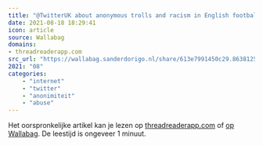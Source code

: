 ```yaml
---
title: "@TwitterUK about anonymous trolls and racism in English football"
date: 2021-08-18 18:29:41
icon: article
source: Wallabag
domains:
- threadreaderapp.com
src_url: "https://wallabag.sanderdorigo.nl/share/613e7991450c29.86381258"
2021: "08"
categories:
    - "internet"
    - "twitter"
    - "anonimiteit"
    - "abuse"
---
```

Het oorspronkelijke artikel kan je lezen op [threadreaderapp.com](https://threadreaderapp.com/thread/1425035343708016641.html) of [op Wallabag](https://wallabag.sanderdorigo.nl/share/613e7991450c29.86381258). De leestijd is ongeveer 1 minuut.